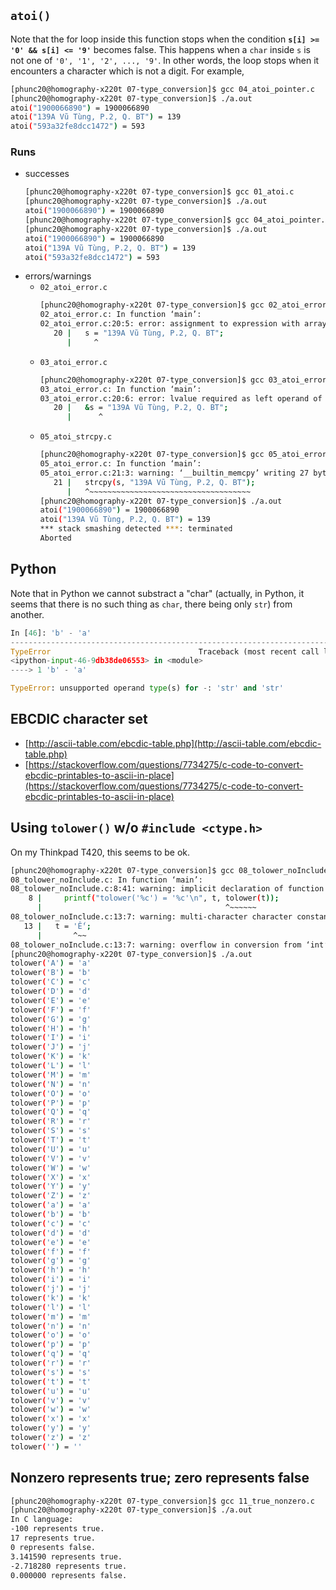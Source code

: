 ## `atoi()`
Note that the for loop inside this function stops when the condition **`s[i] >= '0' && s[i] <= '9'`** becomes false. This happens when a `char` inside `s` is not one of `'0', '1', '2', ..., '9'`. In other words, the loop stops when it encounters a character which is not a digit.
For example,
```bash
[phunc20@homography-x220t 07-type_conversion]$ gcc 04_atoi_pointer.c
[phunc20@homography-x220t 07-type_conversion]$ ./a.out
atoi("1900066890") = 1900066890
atoi("139A Vũ Tùng, P.2, Q. BT") = 139
atoi("593a32fe8dcc1472") = 593
```

### Runs
- successes
  ```bash
  [phunc20@homography-x220t 07-type_conversion]$ gcc 01_atoi.c
  [phunc20@homography-x220t 07-type_conversion]$ ./a.out
  atoi("1900066890") = 1900066890
  [phunc20@homography-x220t 07-type_conversion]$ gcc 04_atoi_pointer.c
  [phunc20@homography-x220t 07-type_conversion]$ ./a.out
  atoi("1900066890") = 1900066890
  atoi("139A Vũ Tùng, P.2, Q. BT") = 139
  atoi("593a32fe8dcc1472") = 593
  ```
- errors/warnings
  - `02_atoi_error.c`
    ```bash
    [phunc20@homography-x220t 07-type_conversion]$ gcc 02_atoi_error.c
    02_atoi_error.c: In function ‘main’:
    02_atoi_error.c:20:5: error: assignment to expression with array type
       20 |   s = "139A Vũ Tùng, P.2, Q. BT";
          |     ^
    ```
  - `03_atoi_error.c`
    ```bash
    [phunc20@homography-x220t 07-type_conversion]$ gcc 03_atoi_error.c
    03_atoi_error.c: In function ‘main’:
    03_atoi_error.c:20:6: error: lvalue required as left operand of assignment
       20 |   &s = "139A Vũ Tùng, P.2, Q. BT";
          |      ^
    ```
  - `05_atoi_strcpy.c`
    ```bash
    [phunc20@homography-x220t 07-type_conversion]$ gcc 05_atoi_error.c
    05_atoi_error.c: In function ‘main’:
    05_atoi_error.c:21:3: warning: ‘__builtin_memcpy’ writing 27 bytes into a region of size 11 overflows the destination [-Wstringop-overflow=]
       21 |   strcpy(s, "139A Vũ Tùng, P.2, Q. BT");
          |   ^~~~~~~~~~~~~~~~~~~~~~~~~~~~~~~~~~~~~
    [phunc20@homography-x220t 07-type_conversion]$ ./a.out
    atoi("1900066890") = 1900066890
    atoi("139A Vũ Tùng, P.2, Q. BT") = 139
    *** stack smashing detected ***: terminated
    Aborted
    ```

## Python
Note that in Python we cannot substract a "char" (actually, in Python, it seems that there is no such thing as `char`, there being only `str`) from another.
```python
In [46]: 'b' - 'a'
---------------------------------------------------------------------------
TypeError                                 Traceback (most recent call last)
<ipython-input-46-9db38de06553> in <module>
----> 1 'b' - 'a'

TypeError: unsupported operand type(s) for -: 'str' and 'str'
```



## EBCDIC character set
- [http://ascii-table.com/ebcdic-table.php](http://ascii-table.com/ebcdic-table.php)
- [https://stackoverflow.com/questions/7734275/c-code-to-convert-ebcdic-printables-to-ascii-in-place](https://stackoverflow.com/questions/7734275/c-code-to-convert-ebcdic-printables-to-ascii-in-place)

## Using `tolower()` w/o `#include <ctype.h>`
On my Thinkpad T420, this seems to be ok.
```bash
[phunc20@homography-x220t 07-type_conversion]$ gcc 08_tolower_noInclude.c
08_tolower_noInclude.c: In function ‘main’:
08_tolower_noInclude.c:8:41: warning: implicit declaration of function ‘tolower’ [-Wimplicit-function-declaration]
    8 |     printf("tolower('%c') = '%c'\n", t, tolower(t));
      |                                         ^~~~~~~
08_tolower_noInclude.c:13:7: warning: multi-character character constant [-Wmultichar]
   13 |   t = 'Ế';
      |       ^~~
08_tolower_noInclude.c:13:7: warning: overflow in conversion from ‘int’ to ‘char’ changes value from ‘14793406’ to ‘-66’ [-Woverflow]
[phunc20@homography-x220t 07-type_conversion]$ ./a.out
tolower('A') = 'a'
tolower('B') = 'b'
tolower('C') = 'c'
tolower('D') = 'd'
tolower('E') = 'e'
tolower('F') = 'f'
tolower('G') = 'g'
tolower('H') = 'h'
tolower('I') = 'i'
tolower('J') = 'j'
tolower('K') = 'k'
tolower('L') = 'l'
tolower('M') = 'm'
tolower('N') = 'n'
tolower('O') = 'o'
tolower('P') = 'p'
tolower('Q') = 'q'
tolower('R') = 'r'
tolower('S') = 's'
tolower('T') = 't'
tolower('U') = 'u'
tolower('V') = 'v'
tolower('W') = 'w'
tolower('X') = 'x'
tolower('Y') = 'y'
tolower('Z') = 'z'
tolower('a') = 'a'
tolower('b') = 'b'
tolower('c') = 'c'
tolower('d') = 'd'
tolower('e') = 'e'
tolower('f') = 'f'
tolower('g') = 'g'
tolower('h') = 'h'
tolower('i') = 'i'
tolower('j') = 'j'
tolower('k') = 'k'
tolower('l') = 'l'
tolower('m') = 'm'
tolower('n') = 'n'
tolower('o') = 'o'
tolower('p') = 'p'
tolower('q') = 'q'
tolower('r') = 'r'
tolower('s') = 's'
tolower('t') = 't'
tolower('u') = 'u'
tolower('v') = 'v'
tolower('w') = 'w'
tolower('x') = 'x'
tolower('y') = 'y'
tolower('z') = 'z'
tolower('') = ''
```

## Nonzero represents true; zero represents false
```bash
[phunc20@homography-x220t 07-type_conversion]$ gcc 11_true_nonzero.c
[phunc20@homography-x220t 07-type_conversion]$ ./a.out
In C language:
-100 represents true.
17 represents true.
0 represents false.
3.141590 represents true.
-2.718280 represents true.
0.000000 represents false.
```
